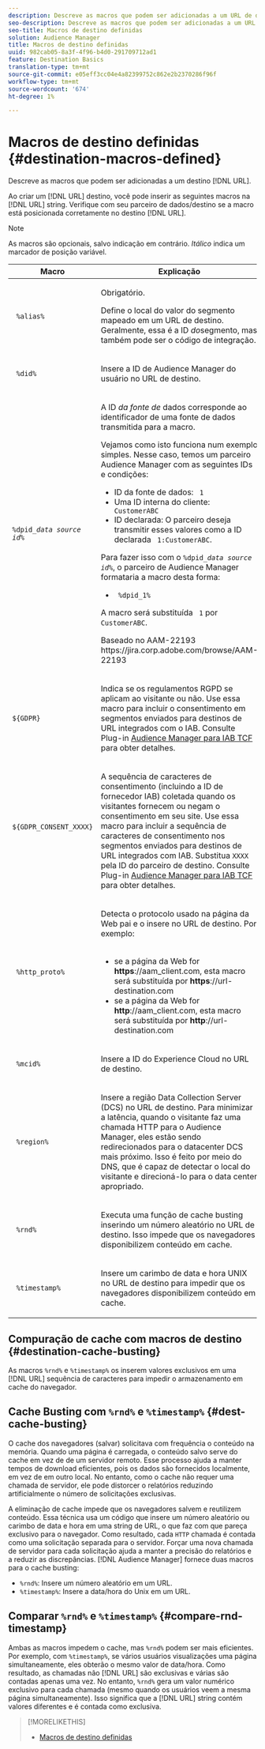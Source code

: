 ```yaml
---
description: Descreve as macros que podem ser adicionadas a um URL de destino.
seo-description: Descreve as macros que podem ser adicionadas a um URL de destino.
seo-title: Macros de destino definidas
solution: Audience Manager
title: Macros de destino definidas
uuid: 982cab05-8a3f-4f96-b4d0-291709712ad1
feature: Destination Basics
translation-type: tm+mt
source-git-commit: e05eff3cc04e4a82399752c862e2b2370286f96f
workflow-type: tm+mt
source-wordcount: '674'
ht-degree: 1%

---
```



# Macros de destino definidas {#destination-macros-defined}

Descreve as macros que podem ser adicionadas a um destino [!DNL URL].

<!-- destination-macros.xml -->

Ao criar um [!DNL URL] destino, você pode inserir as seguintes macros na [!DNL URL] string. Verifique com seu parceiro de dados/destino se a macro está posicionada corretamente no destino [!DNL URL].

>[!NOTE]
>
>As macros são opcionais, salvo indicação em contrário. *Itálico* indica um marcador de posição variável.

<table id="table_2C532EFB9DAE41B08714753EBD7DFB05"> 
 <thead> 
  <tr> 
   <th colname="col1" class="entry"> Macro </th> 
   <th colname="col2" class="entry"> Explicação </th> 
  </tr> 
 </thead>
 <tbody> 
  <tr> 
   <td colname="col1"> <p> <code> %alias%</code> </p> </td> 
   <td colname="col2"> <p>Obrigatório. </p> <p>Define o local do valor do segmento mapeado em um URL de destino. Geralmente, essa é a ID <i>do</i>segmento, mas também pode ser o código de integração. </p> </td> 
  </tr> 
  <tr> 
   <td colname="col1"> <p> <code> %did%</code> </p> </td> 
   <td colname="col2"> <p>Insere a ID de <span class="keyword"> Audience Manager</span> do usuário no URL de destino. </p> </td> 
  </tr> 
  <tr> 
   <td colname="col1"> <p> <code>%dpid_<i>data source id</i>%</code> </p> </td> 
   <td colname="col2"> <p>A ID <i>da fonte de</i> dados corresponde ao identificador de uma fonte de dados transmitida para a macro. </p> <p>Vejamos como isto funciona num exemplo simples. Nesse caso, temos um parceiro <span class="keyword"> Audience Manager</span> com as seguintes IDs e condições: </p> 
    <ul id="ul_697508B437EB4090B121AFA5D519AFBE"> 
     <li id="li_32D9F72A7D1543A892DC7E1529E98A96">ID da fonte de dados: <code> 1</code> </li> 
     <li id="li_099F5B63D2244B5AADA9B26CB6152E6B">Uma ID interna do cliente: <code> CustomerABC</code> </li> 
     <li id="li_0D9FE501C16444DDB388C8E934E5A8C6">ID declarada: O parceiro deseja transmitir esses valores como a ID declarada <code> 1:CustomerABC</code>. </li> 
    </ul> <p>Para fazer isso com o <code>%dpid_<i>data source id</i>%</code>, o parceiro de <span class="keyword"> Audience Manager</span> formataria a macro desta forma: </p> 
    <ul class="simplelist"> 
     <li> <code> %dpid_1%</code> </li> 
    </ul> <p>A macro será substituída <code> 1</code> por <code> CustomerABC</code>. </p> <p> 
     <draft-comment>
       Baseado no AAM-22193 https://jira.corp.adobe.com/browse/AAM-22193 
     </draft-comment> </p> </td> 
  </tr> 
  <tr>
    <td><p><code>${GDPR}</code></p></td>
    <td><p>Indica se os regulamentos RGPD se aplicam ao visitante ou não. Use essa macro para incluir o consentimento em segmentos enviados para destinos de URL integrados com o IAB. Consulte Plug-in <a href="../../overview/data-security-and-privacy/aam-iab-plugin.md">Audience Manager para IAB TCF</a> para obter detalhes.</p></td>
  </tr>
   <tr>
    <td><code>${GDPR_CONSENT_XXXX}</code></p></td>
    <td><p>A sequência de caracteres de consentimento (incluindo a ID de fornecedor IAB) coletada quando os visitantes fornecem ou negam o consentimento em seu site. Use essa macro para incluir a sequência de caracteres de consentimento nos segmentos enviados para destinos de URL integrados com IAB. Substitua <code>XXXX</code> pela ID do parceiro de destino. Consulte Plug-in <a href="../../overview/data-security-and-privacy/aam-iab-plugin.md">Audience Manager para IAB TCF</a> para obter detalhes. </p></td>
  </tr>
  <tr> 
   <td colname="col1"> <p><code> %http_proto%</code> </p> </td> 
   <td colname="col2"> <p>Detecta o protocolo usado na página da Web pai e o insere no URL de destino. Por exemplo:
     <br> 
     <ul id="ul_026F56EC46E94D9EB1153557C0F65325"> 
      <li id="li_B41EF140CC274CB68FE7213DD8B908C0">se a página da Web for <b>https</b>://aam_client.com, esta macro será substituída por <b>https</b>://url-destination.com </li> 
      <li id="li_BDCD6EA69B004A92BA6981952341BD77">se a página da Web for <b>http</b>://aam_client.com, esta macro será substituída por <b>http</b>://url-destination.com </li> 
     </ul> </p> </td> 
  </tr> 
  <tr> 
   <td colname="col1"> <p><code> %mcid%</code> </p> </td> 
   <td colname="col2"> <p>Insere a ID do <span class="keyword"> Experience Cloud</span> no URL de destino. </p> </td> 
  </tr> 
  <tr> 
   <td colname="col1"> <p><code> %region%</code> </p> </td> 
   <td colname="col2"> <p>Insere a região <span class="wintitle"> Data Collection Server (DCS)</span> no URL de destino. Para minimizar a latência, quando o visitante faz uma chamada HTTP para o <span class="keyword"> Audience Manager</span>, eles estão sendo redirecionados para o datacenter <span class="wintitle"> DCS</span> mais próximo. Isso é feito por meio do DNS, que é capaz de detectar o local do visitante e direcioná-lo para o data center apropriado. </p> </td> 
  </tr> 
  <tr> 
   <td colname="col1"> <p> <code> %rnd%</code> </p> </td> 
   <td colname="col2"> <p>Executa uma função de cache busting inserindo um número aleatório no URL de destino. Isso impede que os navegadores disponibilizem conteúdo em cache. </p> </td> 
  </tr> 
  <tr> 
   <td colname="col1"> <p> <code> %timestamp%</code> </p> </td> 
   <td colname="col2"> <p>Insere um carimbo de data e hora UNIX no URL de destino para impedir que os navegadores disponibilizem conteúdo em cache. </p> </td> 
  </tr> 
 </tbody> 
</table>

## Compuração de cache com macros de destino {#destination-cache-busting}

As macros `%rnd%` e `%timestamp%` os inserem valores exclusivos em uma [!DNL URL] sequência de caracteres para impedir o armazenamento em cache do navegador.

## Cache Busting com `%rnd%` e `%timestamp%` {#dest-cache-busting}

<!-- c_dest_cache_busting.xml -->

O cache dos navegadores (salvar) solicitava com frequência o conteúdo na memória. Quando uma página é carregada, o conteúdo salvo serve do cache em vez de de um servidor remoto. Esse processo ajuda a manter tempos de download eficientes, pois os dados são fornecidos localmente, em vez de em outro local. No entanto, como o cache não requer uma chamada de servidor, ele pode distorcer o relatórios reduzindo artificialmente o número de solicitações exclusivas.

A eliminação de cache impede que os navegadores salvem e reutilizem conteúdo. Essa técnica usa um código que insere um número aleatório ou carimbo de data e hora em uma string de URL, o que faz com que pareça exclusivo para o navegador. Como resultado, cada `HTTP` chamada é contada como uma solicitação separada para o servidor. Forçar uma nova chamada de servidor para cada solicitação ajuda a manter a precisão do relatórios e a reduzir as discrepâncias. [!DNL Audience Manager] fornece duas macros para o cache busting:

* `%rnd%`: Insere um número aleatório em um URL.
* `%timestamp%`: Insere a data/hora do Unix em um URL.

## Comparar `%rnd%` e `%timestamp%` {#compare-rnd-timestamp}

Ambas as macros impedem o cache, mas `%rnd%` podem ser mais eficientes. Por exemplo, com `%timestamp%`, se vários usuários visualizações uma página simultaneamente, eles obterão o mesmo valor de data/hora. Como resultado, as chamadas não [!DNL URL] são exclusivas e várias são contadas apenas uma vez. No entanto, `%rnd%` gera um valor numérico exclusivo para cada chamada (mesmo quando os usuários veem a mesma página simultaneamente). Isso significa que a [!DNL URL] string contém valores diferentes e é contada como exclusiva.

>[!MORELIKETHIS]
>
>* [Macros de destino definidas](../../features/destinations/destination-macros.md#destination-macros-defined)